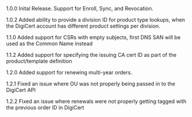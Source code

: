 1.0.0
Inital Release.  Support for Enroll, Sync, and Revocation. 

1.0.2
Added ability to provide a division ID for product type lookups, when the DigiCert account has different product settings per division.

1.1.0
Added support for CSRs with empty subjects, first DNS SAN will be used as the Common Name instead

1.1.2
Added support for specifying the issuing CA cert ID as part of the product/template definition

1.2.0
Added support for renewing multi-year orders.

1.2.1
Fixed an issue where OU was not properly being passed in to the DigiCert API

1.2.2
Fixed an issue where renewals were not properly getting tagged with the previous order ID in DigiCert